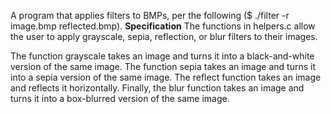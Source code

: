A program that applies filters to BMPs, per the following ($ ./filter -r image.bmp reflected.bmp).
**Specification** The functions in helpers.c allow the user to apply grayscale, sepia, reflection, or blur filters to their images.

The function grayscale takes an image and turns it into a black-and-white version of the same image.
The function sepia takes an image and turns it into a sepia version of the same image.
The reflect function takes an image and reflects it horizontally.
Finally, the blur function takes an image and turns it into a box-blurred version of the same image.
